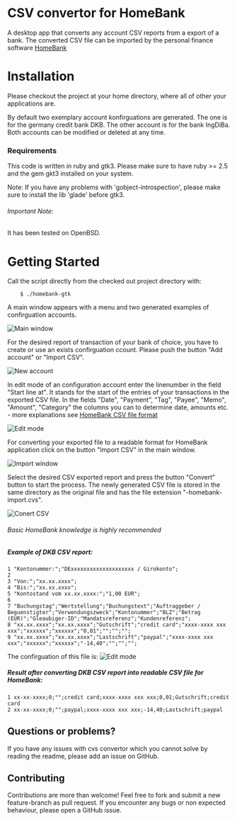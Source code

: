CSV convertor for HomeBank
=======================================
A desktop app that converts any account CSV reports from a export of a bank. The converted CSV file 
can be imported by the personal finance software [HomeBank](http://homebank.free.fr/en/index.php)

# Installation
Please checkout the project at your home directory, where all of other your applications are.

By default two exemplary account konfirguations are generated. The one is for
the germany credit bank DKB. The other account is for the bank IngDiBa. 
Both accounts can be modified or deleted at any time.

### Requirements
This code is written in ruby and gtk3.
Please make sure to have ruby >= 2.5 and the gem gkt3 installed on your system.

Note: If you have any problems with 'gobject-introspection', please make sure to 
install the lib 'glade' before gtk3.


###### Important Note:
It has been tested on OpenBSD.

# Getting Started
Call the script directly from the checked out project directory with:

```
    $ ./homebank-gtk
```

A main window appears with a menu and two generated examples of confirguation accounts.

![Main window](/docu/main_window.png)

For the desired report of transaction of your bank of choice, you have to create or use an exists 
confirguation ccount. Please push the button "Add account" or "Import CSV".

![New account](/docu/add_account.png)

In edit mode of an configuration account enter the linenumber in the field "Start line at". It stands
for the start of the entries of your transactions in the exported CSV file.
In the fields "Date", "Payment", "Tag", "Payee", "Memo", "Amount", "Category" the columns you can
to determine date, amounts etc. - more explanations see [HomeBank CSV file format](http://homebank.free.fr/help/misc-csvformat.html)

![Edit mode](/docu/edit_mode.png)

For converting your exported file to a readable format for HomeBank application click on the button "Import CSV"
in the main window. 

![Import window](/docu/import_csv.png)


Select the desired CSV exported report and press the button "Convert" button to start the process. 
The newly generated CSV file is stored in the same directory as the original file and has the file 
extension "<account-name>-homebank-import.cvs".

![Conert CSV](/docu/convert_csv.png)

###### Basic HomeBank knowledge is highly recommended


##### Example of DKB CSV report:

```
1 "Kontonummer:";"DExxxxxxxxxxxxxxxxxxxx / Girokonto";
2 
3 "Von:";"xx.xx.xxxx";
4 "Bis:";"xx.xx.xxxx";
5 "Kontostand vom xx.xx.xxxx:";"1,00 EUR";
6 
7 "Buchungstag";"Wertstellung";"Buchungstext";"Auftraggeber / Beguenstigter";"Verwendungszweck";"Kontonummer";"BLZ";"Betrag (EUR)";"Gleaubiger-ID";"Mandatsreferenz";"Kundenreferenz";
8 "xx.xx.xxxx";"xx.xx.xxxx";"Gutschrift";"credit card";"xxxx-xxxx xxx xxx";"xxxxxx";"xxxxxx";"0,01";"";"";"";
9 "xx.xx.xxxx";"xx.xx.xxxx";"Lastschrift";"paypal";"xxxx-xxxx xxx xxx";"xxxxxx";"xxxxxx";"-14,40";"";"";"";
```

The confirguation of this file is:
![Edit mode](/docu/edit_mode.png)

##### Result after converting DKB CSV report into readable CSV file for HomeBank:

```
1 xx-xx-xxxx;0;"";credit card;xxxx-xxxx xxx xxx;0,01;Gutschrift;credit card
2 xx-xx-xxxx;0;"";paypal;xxxx-xxxx xxx xxx;-14,40;Lastschrift;paypal
```


## Questions or problems?

If you have any issues with cvs convertor which you cannot solve by reading the readme, please add an issue on GitHub.

## Contributing

Contributions are more than welcome! Feel free to fork and submit a new feature-branch as pull request. 
If you encounter any bugs or non expected behaviour, please open a GitHub issue.

